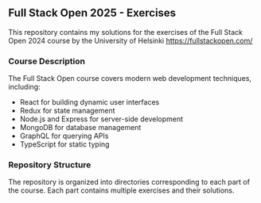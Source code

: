 ## Full Stack Open 2025 - Exercises 
This repository contains my solutions for the exercises of the Full Stack Open 2024 course by the University of Helsinki https://fullstackopen.com/

### Course Description
The Full Stack Open course covers modern web development techniques, including:

- React for building dynamic user interfaces
- Redux for state management
- Node.js and Express for server-side development
- MongoDB for database management
- GraphQL for querying APIs
- TypeScript for static typing
  
### Repository Structure
The repository is organized into directories corresponding to each part of the course. Each part contains multiple exercises and their solutions.
